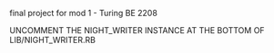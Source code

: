 final project for mod 1 - Turing BE 2208

UNCOMMENT THE NIGHT_WRITER INSTANCE AT THE BOTTOM OF LIB/NIGHT_WRITER.RB